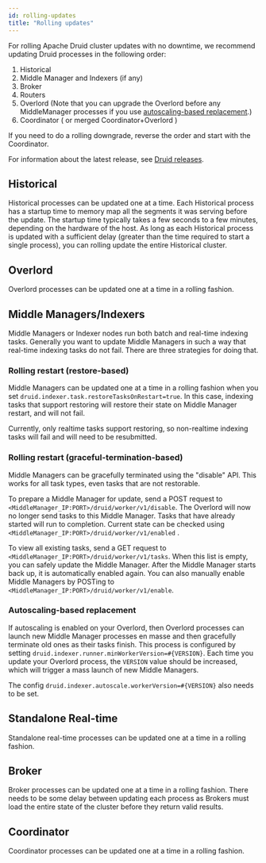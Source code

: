 ```yaml
---
id: rolling-updates
title: "Rolling updates"
---
```


<!--
  ~ Licensed to the Apache Software Foundation (ASF) under one
  ~ or more contributor license agreements.  See the NOTICE file
  ~ distributed with this work for additional information
  ~ regarding copyright ownership.  The ASF licenses this file
  ~ to you under the Apache License, Version 2.0 (the
  ~ "License"); you may not use this file except in compliance
  ~ with the License.  You may obtain a copy of the License at
  ~
  ~   http://www.apache.org/licenses/LICENSE-2.0
  ~
  ~ Unless required by applicable law or agreed to in writing,
  ~ software distributed under the License is distributed on an
  ~ "AS IS" BASIS, WITHOUT WARRANTIES OR CONDITIONS OF ANY
  ~ KIND, either express or implied.  See the License for the
  ~ specific language governing permissions and limitations
  ~ under the License.
  -->


For rolling Apache Druid cluster updates with no downtime, we recommend updating Druid processes in the
following order:

1. Historical
2. Middle Manager and Indexers (if any)
3. Broker
4. Routers
5. Overlord (Note that you can upgrade the Overlord before any MiddleManager processes if you use [autoscaling-based replacement](#autoscaling-based-replacement).)
6. Coordinator ( or merged Coordinator+Overlord )

If you need to do a rolling downgrade, reverse the order and start with the Coordinator.

For information about the latest release, see [Druid releases](https://github.com/apache/druid/releases).

## Historical

Historical processes can be updated one at a time. Each Historical process has a startup time to memory map
all the segments it was serving before the update. The startup time typically takes a few seconds to
a few minutes, depending on the hardware of the host. As long as each Historical process is updated
with a sufficient delay (greater than the time required to start a single process), you can rolling
update the entire Historical cluster.

## Overlord

Overlord processes can be updated one at a time in a rolling fashion.

## Middle Managers/Indexers

Middle Managers or Indexer nodes run both batch and real-time indexing tasks. Generally you want to update Middle
Managers in such a way that real-time indexing tasks do not fail. There are three strategies for
doing that.

### Rolling restart (restore-based)

Middle Managers can be updated one at a time in a rolling fashion when you set
`druid.indexer.task.restoreTasksOnRestart=true`. In this case, indexing tasks that support restoring
will restore their state on Middle Manager restart, and will not fail.

Currently, only realtime tasks support restoring, so non-realtime indexing tasks will fail and will
need to be resubmitted.

### Rolling restart (graceful-termination-based)

Middle Managers can be gracefully terminated using the "disable" API. This works for all task types,
even tasks that are not restorable.

To prepare a Middle Manager for update, send a POST request to
`<MiddleManager_IP:PORT>/druid/worker/v1/disable`. The Overlord will now no longer send tasks to
this Middle Manager. Tasks that have already started will run to completion. Current state can be checked
using `<MiddleManager_IP:PORT>/druid/worker/v1/enabled` .

To view all existing tasks, send a GET request to `<MiddleManager_IP:PORT>/druid/worker/v1/tasks`.
When this list is empty, you can safely update the Middle Manager. After the Middle Manager starts
back up, it is automatically enabled again. You can also manually enable Middle Managers by POSTing
to `<MiddleManager_IP:PORT>/druid/worker/v1/enable`.

### Autoscaling-based replacement

If autoscaling is enabled on your Overlord, then Overlord processes can launch new Middle Manager processes
en masse and then gracefully terminate old ones as their tasks finish. This process is configured by
setting `druid.indexer.runner.minWorkerVersion=#{VERSION}`. Each time you update your Overlord process,
the `VERSION` value should be increased, which will trigger a mass launch of new Middle Managers.

The config `druid.indexer.autoscale.workerVersion=#{VERSION}` also needs to be set.

## Standalone Real-time

Standalone real-time processes can be updated one at a time in a rolling fashion.

## Broker

Broker processes can be updated one at a time in a rolling fashion. There needs to be some delay between
updating each process as Brokers must load the entire state of the cluster before they return valid
results.

## Coordinator

Coordinator processes can be updated one at a time in a rolling fashion.

